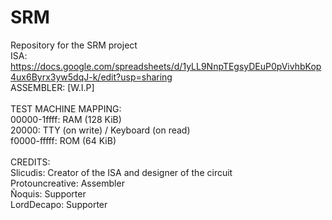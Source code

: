 # SRM
Repository for the SRM project <br>
ISA: https://docs.google.com/spreadsheets/d/1yLL9NnpTEgsyDEuP0pVivhbKop4ux6Byrx3yw5dqJ-k/edit?usp=sharing <br>
ASSEMBLER: [W.I.P] <br>
<br>
TEST MACHINE MAPPING: <br>
00000-1ffff: RAM (128 KiB) <br>
20000: TTY (on write) / Keyboard (on read) <br>
f0000-fffff: ROM (64 KiB) <br>
<br>
CREDITS: <br>
Slicudis: Creator of the ISA and designer of the circuit <br>
Protouncreative: Assembler <br>
Ñoquis: Supporter <br>
LordDecapo: Supporter <br>
